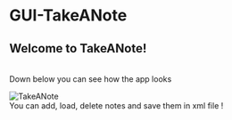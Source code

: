# GUI-TakeANote
<h2>Welcome to TakeANote!</h2></br>
Down below you can see how the app looks </br>

![TakeANote](https://user-images.githubusercontent.com/116441225/223201302-8a06b01c-33db-4ff1-a260-6085ebd50299.png) </br>
You can add, load, delete notes and save them in xml file !
